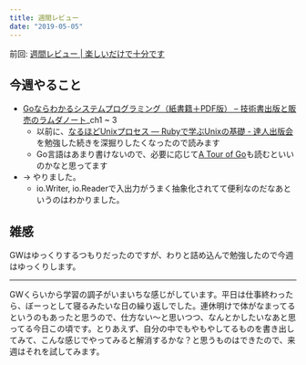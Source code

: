 ```yaml
---
title: 週間レビュー
date: "2019-05-05"
---
```


前回: [週間レビュー | 楽しいだけで十分です](https://yinm.info/20190428/)

## 今週やること
- [Goならわかるシステムプログラミング（紙書籍＋PDF版） – 技術書出版と販売のラムダノート](https://www.lambdanote.com/products/go)_ch1 ~ 3
  - 以前に、[なるほどUnixプロセス ― Rubyで学ぶUnixの基礎 - 達人出版会](https://tatsu-zine.com/books/naruhounix)を勉強した続きを深掘りしたくなったので読みます
  - Go言語はあまり書けないので、必要に応じて[A Tour of Go](https://go-tour-jp.appspot.com/list)も読むといいのかなと思ってます
- -> やりました。
  - io.Writer, io.Readerで入出力がうまく抽象化されてて便利なのだなあというのはわかりました。

## 雑感
GWはゆっくりするつもりだったのですが、わりと詰め込んで勉強したので今週はゆっくりします。

---

GWくらいから学習の調子がいまいちな感じがしています。平日は仕事終わったら、ぼーっとして寝るみたいな日の繰り返しでした。連休明けで体がなまってるというのもあったと思うので、仕方ない〜と思いつつ、なんとかしたいなあと思ってる今日この頃です。とりあえず、自分の中でもやもやしてるものを書き出してみて、こんな感じでやってみると解消するかな？と思うものはできたので、来週はそれを試してみます。

